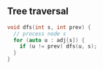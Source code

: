 ## Tree traversal
```cpp
void dfs(int s, int prev) {
  // process node s
  for (auto u : adj[s]) {
    if (u != prev) dfs(u, s);
  }
}
```
